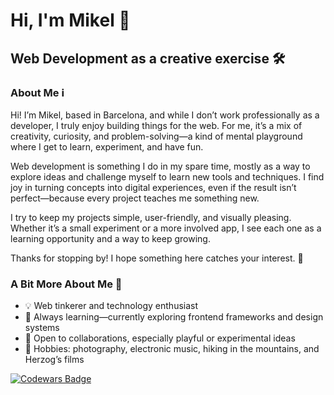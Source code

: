 # Hi, I'm Mikel 👋  
## Web Development as a creative exercise 🛠️  

### About Me ℹ️  

Hi! I’m Mikel, based in Barcelona, and while I don’t work professionally as a developer, I truly enjoy building things for the web. For me, it’s a mix of creativity, curiosity, and problem-solving—a kind of mental playground where I get to learn, experiment, and have fun.

Web development is something I do in my spare time, mostly as a way to explore ideas and challenge myself to learn new tools and techniques. I find joy in turning concepts into digital experiences, even if the result isn’t perfect—because every project teaches me something new.

I try to keep my projects simple, user-friendly, and visually pleasing. Whether it’s a small experiment or a more involved app, I see each one as a learning opportunity and a way to keep growing.

Thanks for stopping by! I hope something here catches your interest. 🚀

### A Bit More About Me 👀  

- 💡 Web tinkerer and technology enthusiast  
- 🌱 Always learning—currently exploring frontend frameworks and design systems  
- 🤝 Open to collaborations, especially playful or experimental ideas  
- 🎵 Hobbies: photography, electronic music, hiking in the mountains, and Herzog’s films  

[![Codewars Badge](https://www.codewars.com/users/mendiak/badges/large)](https://www.codewars.com/users/mendiak)
